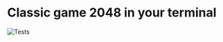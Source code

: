 # Classic game 2048 in your terminal
![Tests](https://github.com/animotto/2048-ruby/actions/workflows/tests.yml/badge.svg)
